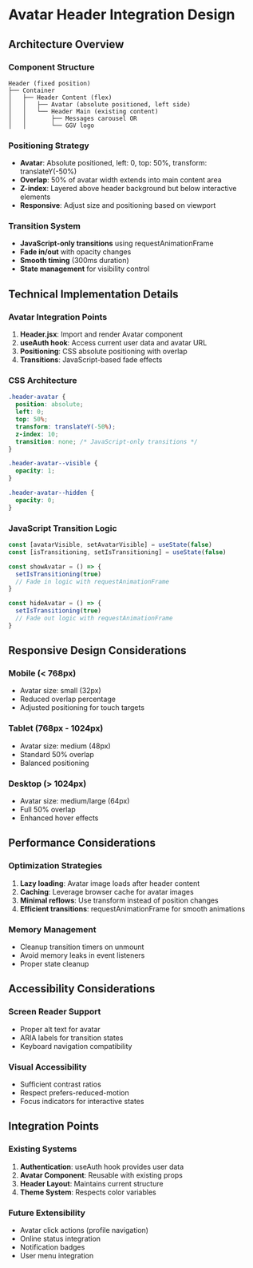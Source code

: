 # Avatar Header Integration Design

## Architecture Overview

### Component Structure
```
Header (fixed position)
├── Container
│   ├── Header Content (flex)
│   │   ├── Avatar (absolute positioned, left side)
│   │   └── Header Main (existing content)
│   │       ├── Messages carousel OR
│   │       └── GGV logo
```

### Positioning Strategy
- **Avatar**: Absolute positioned, left: 0, top: 50%, transform: translateY(-50%)
- **Overlap**: 50% of avatar width extends into main content area
- **Z-index**: Layered above header background but below interactive elements
- **Responsive**: Adjust size and positioning based on viewport

### Transition System
- **JavaScript-only transitions** using requestAnimationFrame
- **Fade in/out** with opacity changes
- **Smooth timing** (300ms duration)
- **State management** for visibility control

## Technical Implementation Details

### Avatar Integration Points
1. **Header.jsx**: Import and render Avatar component
2. **useAuth hook**: Access current user data and avatar URL
3. **Positioning**: CSS absolute positioning with overlap
4. **Transitions**: JavaScript-based fade effects

### CSS Architecture
```css
.header-avatar {
  position: absolute;
  left: 0;
  top: 50%;
  transform: translateY(-50%);
  z-index: 10;
  transition: none; /* JavaScript-only transitions */
}

.header-avatar--visible {
  opacity: 1;
}

.header-avatar--hidden {
  opacity: 0;
}
```

### JavaScript Transition Logic
```javascript
const [avatarVisible, setAvatarVisible] = useState(false)
const [isTransitioning, setIsTransitioning] = useState(false)

const showAvatar = () => {
  setIsTransitioning(true)
  // Fade in logic with requestAnimationFrame
}

const hideAvatar = () => {
  setIsTransitioning(true)
  // Fade out logic with requestAnimationFrame
}
```

## Responsive Design Considerations

### Mobile (< 768px)
- Avatar size: small (32px)
- Reduced overlap percentage
- Adjusted positioning for touch targets

### Tablet (768px - 1024px)
- Avatar size: medium (48px)
- Standard 50% overlap
- Balanced positioning

### Desktop (> 1024px)
- Avatar size: medium/large (64px)
- Full 50% overlap
- Enhanced hover effects

## Performance Considerations

### Optimization Strategies
1. **Lazy loading**: Avatar image loads after header content
2. **Caching**: Leverage browser cache for avatar images
3. **Minimal reflows**: Use transform instead of position changes
4. **Efficient transitions**: requestAnimationFrame for smooth animations

### Memory Management
- Cleanup transition timers on unmount
- Avoid memory leaks in event listeners
- Proper state cleanup

## Accessibility Considerations

### Screen Reader Support
- Proper alt text for avatar
- ARIA labels for transition states
- Keyboard navigation compatibility

### Visual Accessibility
- Sufficient contrast ratios
- Respect prefers-reduced-motion
- Focus indicators for interactive states

## Integration Points

### Existing Systems
1. **Authentication**: useAuth hook provides user data
2. **Avatar Component**: Reusable with existing props
3. **Header Layout**: Maintains current structure
4. **Theme System**: Respects color variables

### Future Extensibility
- Avatar click actions (profile navigation)
- Online status integration
- Notification badges
- User menu integration